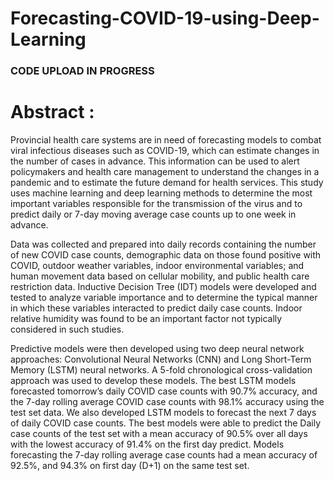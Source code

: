 # Forecasting-COVID-19-using-Deep-Learning
### CODE UPLOAD IN PROGRESS
# Abstract : 
Provincial health care systems are in need of forecasting models to combat viral infectious
diseases such as COVID-19, which can estimate changes in the number of cases in advance.
This information can be used to alert policymakers and health care management to understand
the changes in a pandemic and to estimate the future demand for health services. This
study uses machine learning and deep learning methods to determine the most important
variables responsible for the transmission of the virus and to predict daily or 7-day moving
average case counts up to one week in advance.

Data was collected and prepared into daily records containing the number of new COVID
case counts, demographic data on those found positive with COVID, outdoor weather variables,
indoor environmental variables; and human movement data based on cellular mobility,
and public health care restriction data. Inductive Decision Tree (IDT) models were developed
and tested to analyze variable importance and to determine the typical manner in
which these variables interacted to predict daily case counts. Indoor relative humidity was
found to be an important factor not typically considered in such studies.

Predictive models were then developed using two deep neural network approaches: Convolutional
Neural Networks (CNN) and Long Short-Term Memory (LSTM) neural networks.
A 5-fold chronological cross-validation approach was used to develop these models. The best
LSTM models forecasted tomorrow’s daily COVID case counts with 90.7% accuracy, and the
7-day rolling average COVID case counts with 98.1% accuracy using the test set data. We
also developed LSTM models to forecast the next 7 days of daily COVID case counts. The
best models were able to predict the Daily case counts of the test set with a mean accuracy
of 90.5% over all days with the lowest accuracy of 91.4% on the first day predict. Models
forecasting the 7-day rolling average case counts had a mean accuracy of 92.5%, and 94.3% 
on first day (D+1) on the same test set.
